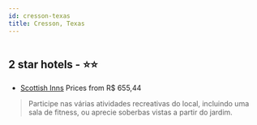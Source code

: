 ```yaml
---
id: cresson-texas
title: Cresson, Texas
---
```


<center><img src="https://i.travelapi.com/hotels/38000000/37170000/37167300/37167291/3b224a5f_z.jpg" alt="" /></center>


##  2 star hotels - ⭐️⭐️

-    [Scottish Inns](https://us.hurb.com/hotels/cresson/scottish-inns-HT-EQ4L?cmp=18055) Prices from R$ 655,44
   > Participe nas várias atividades recreativas do local, incluindo uma sala de fitness, ou aprecie soberbas vistas a partir do jardim.
